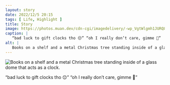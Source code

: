 ```yaml
---
layout: story
date: 2022/12/5 20:15
tags: [ Life, Highlight ]
title: Story
image: https://photos.muan.dev/cdn-cgi/imagedelivery/-wp_VgtWlgmh1JURQ8t1mg/0c943857-2411-41a1-29da-8150582c8800/public
caption: |
   “bad luck to gift clocks tho 😔” “oh I really don’t care, gimme 🤗”
alt: |
   Books on a shelf and a metal Christmas tree standing inside of a glass dome that acts as a clock.
---
```


![Books on a shelf and a metal Christmas tree standing inside of a glass dome that acts as a clock.](https://photos.muan.dev/cdn-cgi/imagedelivery/-wp_VgtWlgmh1JURQ8t1mg/0c943857-2411-41a1-29da-8150582c8800/public)

“bad luck to gift clocks tho 😔” “oh I really don’t care, gimme 🤗”
